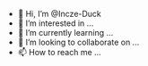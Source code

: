 - 👋 Hi, I’m @Incze-Duck
- 👀 I’m interested in ...
- 🌱 I’m currently learning ...
- 💞️ I’m looking to collaborate on ...
- 📫 How to reach me ...

<!---
Incze-Duck/Incze-Duck is a ✨ special ✨ repository because its `README.md` (this file) appears on your GitHub profile.
You can click the Preview link to take a look at your changes.
--->
